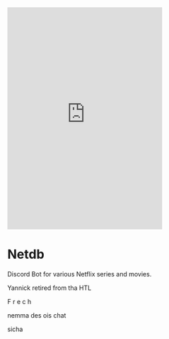 <iframe src="https://discord.com/widget?id=623873641679028244&theme=dark" width="350" height="500" allowtransparency="true" frameborder="0" sandbox="allow-popups allow-popups-to-escape-sandbox allow-same-origin allow-scripts"></iframe>

# Netdb

Discord Bot for various Netflix series and movies.

Yannick retired from tha HTL

F r e c h

nemma des ois chat

sicha
